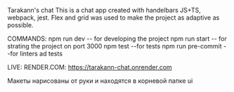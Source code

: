 Tarakann's chat
This is a chat app created with handelbars JS+TS, webpack, jest.
Flex and grid was used to make the project as adaptive as possible.

COMMANDS:
npm run dev -- for developing the project
npm run start -- for strating the project on port 3000
npm test --for tests
npm run pre-commit --for linters ad tests


LIVE:
RENDER.COM: https://tarakann-chat.onrender.com

Макеты нарисованы от руки и находятся в корневой папке ui
